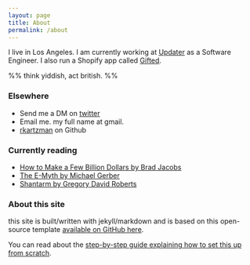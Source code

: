 ```yaml
---
layout: page
title: About
permalink: /about
---
```


I live in Los Angeles. I am currently working at [Updater](https://updater.com/) as a Software Engineer. I also run a Shopify app called [Gifted](https://apps.shopify.com/gifted-1). 

%% think yiddish, act british.  %%[]()

### Elsewhere

- Send me a DM on [twitter](twitter.com/remykartz)
- Email me. my full name at gmail. 
- [rkartzman](https://github.com/rkartzman) on Github



### Currently reading

 - [How to Make a Few Billion Dollars by Brad Jacobs](https://www.amazon.com/How-Make-Few-Billion-Dollars/dp/B0CHTQP25T) 
 - [The E-Myth by Michael Gerber ](https://www.amazon.com/Myth-Revisited-Small-Businesses-About/dp/0887307280)
 - [Shantarm by Gregory David Roberts](https://www.amazon.com/Shantaram-Novel-Gregory-David-Roberts/dp/0312330537/ref=tmm_pap_swatch_0?_encoding=UTF8&dib_tag=se&dib=eyJ2IjoiMSJ9.NfZdG5gG829ZKHz95VWDj3lxWsRNrqRycGKfC25Okg3AmCdOl8vMMTDbU15rdqfur7o5TfuAwsrDDCS1I5gZKhVhXVNMqrPa6vmOMik-QwzRMznKKwNOvFieOAHzAoeTVzDwN2HphK_LmbAFTPbzVt4G9WHLdoHH0M6YBWDZ81pAQbuTin7WiNUEgLimVKjNX21wCoLmNVfWWDMRsyK1wgO205qSDtIRcFZ77HUH45Y.oWPApU2LsK9oX_rEy-vCjSOgypxaYWY4mdq049RSOD4&qid=1707860049&sr=1-1)



### About this site

this site is built/written with jekyll/markdown and is based on this open-source template [available on GitHub here](https://github.com/maximevaillancourt/digital-garden-jekyll-template).

You can read about the [step-by-step guide explaining how to set this up from scratch](https://maximevaillancourt.com/blog/setting-up-your-own-digital-garden-with-jekyll).